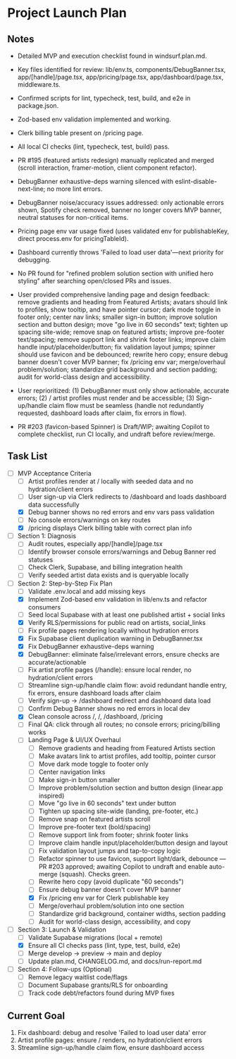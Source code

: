 # Project Launch Plan

## Notes

- Detailed MVP and execution checklist found in windsurf.plan.md.
- Key files identified for review: lib/env.ts, components/DebugBanner.tsx, app/[handle]/page.tsx, app/pricing/page.tsx, app/dashboard/page.tsx, middleware.ts.
- Confirmed scripts for lint, typecheck, test, build, and e2e in package.json.
- Zod-based env validation implemented and working.
- Clerk billing table present on /pricing page.
- All local CI checks (lint, typecheck, test, build) pass.
- PR #195 (featured artists redesign) manually replicated and merged (scroll interaction, framer-motion, client component refactor).
- DebugBanner exhaustive-deps warning silenced with eslint-disable-next-line; no more lint errors.
- DebugBanner noise/accuracy issues addressed: only actionable errors shown, Spotify check removed, banner no longer covers MVP banner, neutral statuses for non-critical items.
- Pricing page env var usage fixed (uses validated env for publishableKey, direct process.env for pricingTableId).
- Dashboard currently throws 'Failed to load user data'—next priority for debugging.
- No PR found for "refined problem solution section with unified hero styling" after searching open/closed PRs and issues.
- User provided comprehensive landing page and design feedback: remove gradients and heading from Featured Artists; avatars should link to profiles, show tooltip, and have pointer cursor; dark mode toggle in footer only; center nav links; smaller sign-in button; improve solution section and button design; move "go live in 60 seconds" text; tighten up spacing site-wide; remove snap on featured artists; improve pre-footer text/spacing; remove support link and shrink footer links; improve claim handle input/placeholder/button; fix validation layout jumps; spinner should use favicon and be debounced; rewrite hero copy; ensure debug banner doesn't cover MVP banner; fix /pricing env var; merge/overhaul problem/solution; standardize grid background and section padding; audit for world-class design and accessibility.
- User reprioritized: (1) DebugBanner must only show actionable, accurate errors; (2) /<handle> artist profiles must render and be accessible; (3) Sign-up/handle claim flow must be seamless (handle not redundantly requested, dashboard loads after claim, fix errors in flow).

- PR #203 (favicon-based Spinner) is Draft/WIP; awaiting Copilot to complete checklist, run CI locally, and undraft before review/merge.

## Task List

- [ ] MVP Acceptance Criteria
  - [ ] Artist profiles render at /<handle> locally with seeded data and no hydration/client errors
  - [ ] User sign-up via Clerk redirects to /dashboard and loads dashboard data successfully
  - [x] Debug banner shows no red errors and env vars pass validation
  - [ ] No console errors/warnings on key routes
  - [x] /pricing displays Clerk billing table with correct plan info
- [ ] Section 1: Diagnosis
  - [ ] Audit routes, especially app/[handle]/page.tsx
  - [ ] Identify browser console errors/warnings and Debug Banner red statuses
  - [ ] Check Clerk, Supabase, and billing integration health
  - [ ] Verify seeded artist data exists and is queryable locally
- [ ] Section 2: Step-by-Step Fix Plan
  - [ ] Validate .env.local and add missing keys
  - [x] Implement Zod-based env validation in lib/env.ts and refactor consumers
  - [ ] Seed local Supabase with at least one published artist + social links
  - [x] Verify RLS/permissions for public read on artists, social_links
  - [ ] Fix profile pages rendering locally without hydration errors
  - [x] Fix Supabase client duplication warning in DebugBanner.tsx
  - [x] Fix DebugBanner exhaustive-deps warning
  - [x] DebugBanner: eliminate false/irrelevant errors, ensure checks are accurate/actionable
  - [ ] Fix artist profile pages (/handle): ensure local render, no hydration/client errors
  - [ ] Streamline sign-up/handle claim flow: avoid redundant handle entry, fix errors, ensure dashboard loads after claim
  - [ ] Verify sign-up → /dashboard redirect and dashboard data load
  - [ ] Confirm Debug Banner shows no red errors in local dev
  - [x] Clean console across /, /<handle>, /dashboard, /pricing
  - [ ] Final QA: click through all routes; no console errors; pricing/billing works
  - [ ] Landing Page & UI/UX Overhaul
    - [ ] Remove gradients and heading from Featured Artists section
    - [ ] Make avatars link to artist profiles, add tooltip, pointer cursor
    - [ ] Move dark mode toggle to footer only
    - [ ] Center navigation links
    - [ ] Make sign-in button smaller
    - [ ] Improve problem/solution section and button design (linear.app inspired)
    - [ ] Move "go live in 60 seconds" text under button
    - [ ] Tighten up spacing site-wide (landing, pre-footer, etc.)
    - [ ] Remove snap on featured artists scroll
    - [ ] Improve pre-footer text (bold/spacing)
    - [ ] Remove support link from footer; shrink footer links
    - [ ] Improve claim handle input/placeholder/button design and layout
    - [ ] Fix validation layout jumps and tap-to-copy logic
    - [ ] Refactor spinner to use favicon, support light/dark, debounce — PR #203 approved; awaiting Copilot to undraft and enable auto-merge (squash). Checks green.
    - [ ] Rewrite hero copy (avoid duplicate "60 seconds")
    - [ ] Ensure debug banner doesn't cover MVP banner
    - [x] Fix /pricing env var for Clerk publishable key
    - [ ] Merge/overhaul problem/solution into one section
    - [ ] Standardize grid background, container widths, section padding
    - [ ] Audit for world-class design, accessibility, and copy
- [ ] Section 3: Launch & Validation
  - [ ] Validate Supabase migrations (local + remote)
  - [x] Ensure all CI checks pass (lint, type, test, build, e2e)
  - [ ] Merge develop → preview → main and deploy
  - [ ] Update plan.md, CHANGELOG.md, and docs/run-report.md
- [ ] Section 4: Follow-ups (Optional)
  - [ ] Remove legacy waitlist code/flags
  - [ ] Document Supabase grants/RLS for onboarding
  - [ ] Track code debt/refactors found during MVP fixes

## Current Goal

1. Fix dashboard: debug and resolve 'Failed to load user data' error
2. Artist profile pages: ensure /<handle> renders, no hydration/client errors
3. Streamline sign-up/handle claim flow, ensure dashboard access
